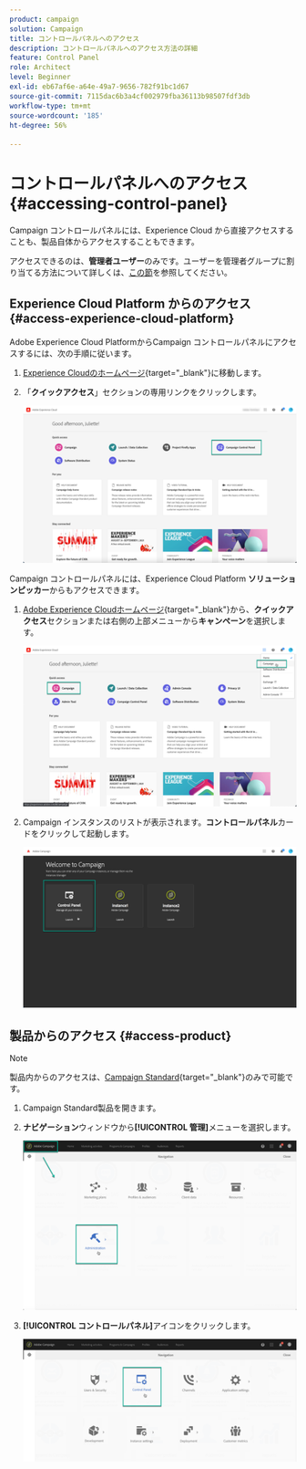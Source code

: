 ```yaml
---
product: campaign
solution: Campaign
title: コントロールパネルへのアクセス
description: コントロールパネルへのアクセス方法の詳細
feature: Control Panel
role: Architect
level: Beginner
exl-id: eb67af6e-a64e-49a7-9656-782f91bc1d67
source-git-commit: 7115dac6b3a4cf002979fba36113b98507fdf3db
workflow-type: tm+mt
source-wordcount: '185'
ht-degree: 56%

---
```


# コントロールパネルへのアクセス {#accessing-control-panel}

Campaign コントロールパネルには、Experience Cloud から直接アクセスすることも、製品自体からアクセスすることもできます。

アクセスできるのは、**管理者ユーザー**&#x200B;のみです。ユーザーを管理者グループに割り当てる方法について詳しくは、[この節](../../discover/using/managing-permissions.md)を参照してください。

## Experience Cloud Platform からのアクセス {#access-experience-cloud-platform}

Adobe Experience Cloud PlatformからCampaign コントロールパネルにアクセスするには、次の手順に従います。

1. [Experience Cloudのホームページ](https://experiencecloud.adobe.com/){target=&quot;_blank&quot;}に移動します。

1. 「**クイックアクセス**」セクションの専用リンクをクリックします。

   ![](assets/do-not-localize/quickaccess.png)

Campaign コントロールパネルには、Experience Cloud Platform **ソリューションピッカー**&#x200B;からもアクセスできます。

1. [Adobe Experience Cloudホームページ](https://experiencecloud.adobe.com/){target=&quot;_blank&quot;}から、**クイックアクセス**&#x200B;セクションまたは右側の上部メニューから&#x200B;**キャンペーン**&#x200B;を選択します。

   ![](assets/do-not-localize/control_panel_access1.png)

1. Campaign インスタンスのリストが表示されます。**コントロールパネル**&#x200B;カードをクリックして起動します。

   ![](assets/do-not-localize/control_panel_access2.png)

## 製品からのアクセス {#access-product}

>[!NOTE]
>
>製品内からのアクセスは、[Campaign Standard](https://experienceleague.adobe.com/docs/campaign-standard/using/campaign-standard-home.html?lang=ja){target=&quot;_blank&quot;}のみで可能です。

1. Campaign Standard製品を開きます。

1. **ナビゲーション**&#x200B;ウィンドウから&#x200B;**[!UICONTROL 管理]**&#x200B;メニューを選択します。

   ![](assets/control_panel_access3.png)

1. **[!UICONTROL コントロールパネル]**&#x200B;アイコンをクリックします。

   ![](assets/control_panel_access4.png)
